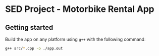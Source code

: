 # SED Project - Motorbike Rental App

## Getting started

Build the app on any platform using `g++` with the following command:
```bash
g++ src/*.cpp -o ./app.out
```